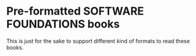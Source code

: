 
Pre-formatted SOFTWARE FOUNDATIONS books
========================================

This is just for the sake to support different kind of formats
to read these books.
